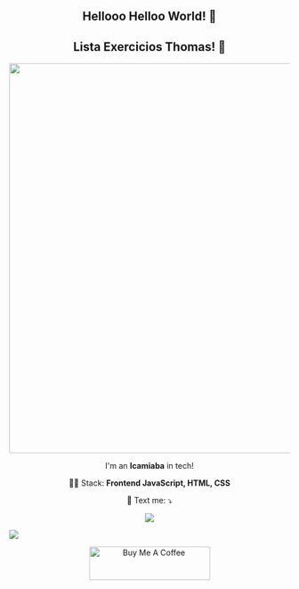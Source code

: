 <span align="center">

##  Hellooo Helloo World! 👋 
  
  ##  Lista Exercicios Thomas! 👋 

</span>


<div align="center">
<img src="" width="700px" />
</div>

<p align="center">
  I'm an <strong>Icamiaba</strong> in tech!<br />
</p>

<p align="center">
  👩‍💻  Stack: <strong>Frontend JavaScript, HTML, CSS</strong>
</p>

<p align="center">
  💌 Text me: ⤵️
</p>

<p align="center">
  <a href="https://www.instagram.com/error418.code/" alt="Instagram">
  <img src="https://img.shields.io/badge/-Instagram-DF0174?style=for-the-badge&logo=instagram&logoColor=white&link=https://www.instagram.com/walysonsoaress/"/></a>
  
  <a href="https://www.linkedin.com/in/wálisson-soares-872894127/![parte1](https://user-images.githubusercontent.com/26144781/202242973-3764bde9-43c8-4f9d-ab59-1ee262b0bbf7.png)
![parte2](https://user-images.githubusercontent.com/26144781/202242978-1ff62746-9267-4748-8e8f-1d616f48a6fe.png)
" alt="Linkedin">
  <img src="https://img.shields.io/badge/-Linkedin-0e76a8?style=for-the-badge&logo=Linkedin&logoColor=white&link=https://www.linkedin.com/in/wálisson-soares-872894127/" /></a>
</p>  
<p align="center">
  <a href="https://www.buymeacoffee.com/walissonsoares" target="_blank"><img src="https://cdn.buymeacoffee.com/buttons/v2/default-yellow.png" alt="Buy Me A Coffee" height="60px" width="217px" ></a>
</p>
